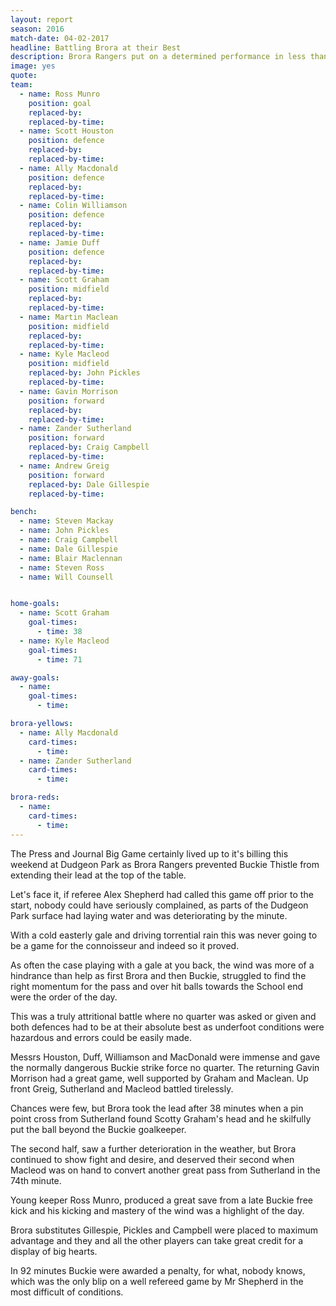 ```yaml
---
layout: report
season: 2016
match-date: 04-02-2017
headline: Battling Brora at their Best
description: Brora Rangers put on a determined performance in less than ideal conditions to deny Buckie Thistle any points.
image: yes
quote:
team:
  - name: Ross Munro
    position: goal
    replaced-by:
    replaced-by-time:
  - name: Scott Houston
    position: defence
    replaced-by:
    replaced-by-time:
  - name: Ally Macdonald
    position: defence
    replaced-by:
    replaced-by-time:
  - name: Colin Williamson
    position: defence
    replaced-by:
    replaced-by-time:
  - name: Jamie Duff
    position: defence
    replaced-by:
    replaced-by-time:
  - name: Scott Graham
    position: midfield
    replaced-by:
    replaced-by-time:
  - name: Martin Maclean
    position: midfield
    replaced-by:
    replaced-by-time:
  - name: Kyle Macleod
    position: midfield
    replaced-by: John Pickles
    replaced-by-time:
  - name: Gavin Morrison
    position: forward
    replaced-by:
    replaced-by-time:
  - name: Zander Sutherland
    position: forward
    replaced-by: Craig Campbell
    replaced-by-time:
  - name: Andrew Greig
    position: forward
    replaced-by: Dale Gillespie
    replaced-by-time:

bench:
  - name: Steven Mackay
  - name: John Pickles
  - name: Craig Campbell
  - name: Dale Gillespie
  - name: Blair Maclennan
  - name: Steven Ross
  - name: Will Counsell


home-goals:
  - name: Scott Graham
    goal-times:
      - time: 38
  - name: Kyle Macleod
    goal-times:
      - time: 71

away-goals:
  - name:
    goal-times:
      - time:

brora-yellows:
  - name: Ally Macdonald
    card-times:
      - time:
  - name: Zander Sutherland
    card-times:
      - time:

brora-reds:
  - name:
    card-times:
      - time:
---
```

The Press and Journal Big Game certainly lived up to it's billing this weekend at Dudgeon Park as Brora Rangers prevented Buckie Thistle from extending their lead at the top of the table.

Let's face it, if referee Alex Shepherd  had called this game off prior to the start, nobody could have seriously complained, as parts of the Dudgeon Park surface had laying water and was deteriorating by the minute.

With a cold easterly gale and driving torrential rain this was never going to be a game for the connoisseur and indeed so it proved.

As often the case playing with a gale at you back, the wind was more of a hindrance than help as first Brora and then Buckie, struggled to find the right momentum for the pass and over hit balls towards the School end were the order of the day.

This was a truly attritional battle where no quarter was asked or given and both defences had to be at their absolute best as underfoot conditions were hazardous and errors could be easily made.

Messrs Houston, Duff, Williamson and MacDonald were immense and gave the normally dangerous Buckie strike force no quarter. The returning Gavin Morrison had a great game, well supported by Graham and Maclean. Up front Greig, Sutherland and Macleod battled tirelessly.

Chances were few, but Brora took the lead after 38 minutes when a pin point cross from Sutherland found Scotty Graham's head and he skilfully put the ball beyond the Buckie goalkeeper.

The second half, saw a further deterioration in the weather, but Brora continued to show fight and desire, and deserved their second when Macleod was on hand to convert another great pass from Sutherland in the 74th minute.

Young keeper Ross Munro, produced a great save from a late Buckie free kick and his kicking and mastery of the wind was a highlight of the day.

Brora substitutes Gillespie, Pickles and Campbell were placed to maximum advantage and they and all the other players can take great credit for a display of big hearts.

In 92 minutes Buckie were awarded a penalty, for what, nobody knows, which was the only blip on a well refereed game by Mr Shepherd in the most difficult of conditions.

